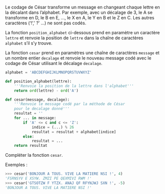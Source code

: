 Le codage de César transforme un message en changeant chaque lettre en la décalant
dans l’alphabet.
Par exemple, avec un décalage de 3, le A se transforme en D, le B en E, ..., le X en A,
le Y en B et le Z en C. Les autres caractères (‘!’,’ ?’ ...) ne sont pas codés.

La fonction `position_alphabet` ci-dessous prend en paramètre un caractère `lettre`
et renvoie la position de `lettre` dans la chaîne de caractères `alphabet` s’il s’y trouve.

La fonction `cesar` prend en paramètres une chaîne de caractères `message` et un nombre
entier `decalage` et renvoie le nouveau message codé avec le codage de César utilisant
le décalage `decalage`.

```python linenums='1'
alphabet = 'ABCDEFGHIJKLMNOPQRSTUVWXYZ'

def position_alphabet(lettre):
    '''Renvoie la position de la lettre dans l'alphabet'''
    return ord(lettre) - ord('A')

def cesar(message, decalage):
    '''Renvoie le message codé par la méthode de César
    pour le decalage donné'''
    resultat = ''
    for ... in message: 
        if 'A' <= c and c <= 'Z':
            indice = (...) % 26 
            resultat = resultat + alphabet[indice]
        else:
            resultat = ... 
    return resultat

```

Compléter la fonction ```cesar```.

Exemples :

```python
>>> cesar('BONJOUR A TOUS. VIVE LA MATIERE NSI !', 4)
'FSRNSYV E XSYW. ZMZI PE QEXMIVI RWM !'
>>> cesar('GTSOTZW F YTZX. ANAJ QF RFYNJWJ SXN !', -5)
'BONJOUR A TOUS. VIVE LA MATIERE NSI !'
``` 